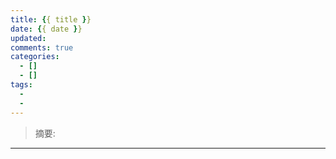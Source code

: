```yaml
---
title: {{ title }}
date: {{ date }}
updated: 
comments: true
categories: 
  - []
  - []
tags:
  - 
  - 
---
```

> 摘要: 

<!--more-->

------
